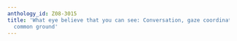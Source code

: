 ```yaml
---
anthology_id: Z08-3015
title: 'What eye believe that you can see: Conversation, gaze coordination and visual
  common ground'
---
```

